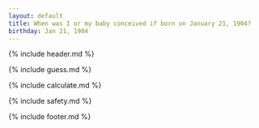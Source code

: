 ```yaml
---
layout: default
title: When was I or my baby conceived if born on January 21, 1904?
birthday: Jan 21, 1904
---
```


{% include header.md %}

{% include guess.md %}

{% include calculate.md %}

{% include safety.md %}

{% include footer.md %}



